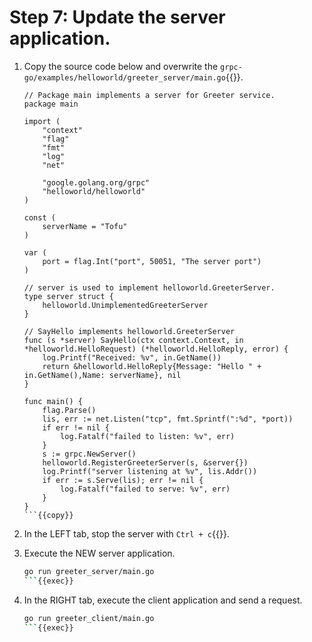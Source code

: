 # Step 7: Update the server application.

1. Copy the source code below and overwrite the `grpc-go/examples/helloworld/greeter_server/main.go`{{}}.

    ```
    // Package main implements a server for Greeter service.
    package main
    
    import (
    	"context"
    	"flag"
    	"fmt"
    	"log"
    	"net"
    
    	"google.golang.org/grpc"
    	"helloworld/helloworld"
    )

    const (
    	serverName = "Tofu"
    )
    
    var (
    	port = flag.Int("port", 50051, "The server port")
    )
    
    // server is used to implement helloworld.GreeterServer.
    type server struct {
    	helloworld.UnimplementedGreeterServer
    }
    
    // SayHello implements helloworld.GreeterServer
    func (s *server) SayHello(ctx context.Context, in *helloworld.HelloRequest) (*helloworld.HelloReply, error) {
    	log.Printf("Received: %v", in.GetName())
    	return &helloworld.HelloReply{Message: "Hello " + in.GetName(),Name: serverName}, nil
    }
    
    func main() {
    	flag.Parse()
    	lis, err := net.Listen("tcp", fmt.Sprintf(":%d", *port))
    	if err != nil {
    		log.Fatalf("failed to listen: %v", err)
    	}
    	s := grpc.NewServer()
    	helloworld.RegisterGreeterServer(s, &server{})
    	log.Printf("server listening at %v", lis.Addr())
    	if err := s.Serve(lis); err != nil {
    		log.Fatalf("failed to serve: %v", err)
    	}
    }
    ```{{copy}}

1. In the LEFT tab, stop the server with `Ctrl + c`{{}}.  

1. Execute the NEW server application.

    ```bash
    go run greeter_server/main.go
    ```{{exec}}

1. In the RIGHT tab, execute the client application and send a request.

    ```bash
    go run greeter_client/main.go
    ```{{exec}}
